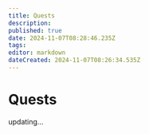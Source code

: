 ```yaml
---
title: Quests
description: 
published: true
date: 2024-11-07T08:28:46.235Z
tags: 
editor: markdown
dateCreated: 2024-11-07T08:26:34.535Z
---
```


# Quests

updating...